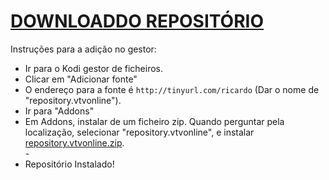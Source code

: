 # <a href="repository.vtvonline.zip">DOWNLOADDO REPOSITÓRIO</a>

Instruções para a adição no gestor:


<p align="left">
  <ul>
    <li>Ir para o Kodi gestor de ficheiros.</li>
    <li>Clicar em "Adicionar fonte"</li>
    <li>O endereço para a fonte é <code>http://tinyurl.com/ricardo</code> (Dar o nome de "repository.vtvonline").</li>
    <li>Ir para "Addons"</li>
    <li>Em Addons, instalar de um ficheiro zip. Quando perguntar pela localização, selecionar "repository.vtvonline", e instalar <a href="repository.vtvonline.zip">repository.vtvonline.zip</a>.</li>
    -
    <li>Repositório Instalado!</li>
    
</ul>

                                      
                                       

</p>

